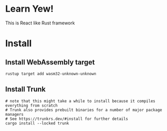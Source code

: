 # Learn Yew!
This is React like Rust framework

# Install

## Install WebAssembly target
```
rustup target add wasm32-unknown-unknown
```
## Install Trunk
```
# note that this might take a while to install because it compiles everything from scratch
# Trunk also provides prebuilt binaries for a number of major package managers
# See https://trunkrs.dev/#install for further details
cargo install --locked trunk
```
